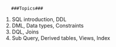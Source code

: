        ###Topics###
1. SQL introduction,  DDL
2. DML, Data types, Constraints
3. DQL, Joins
4. Sub Query, Derived tables, Views, Index
